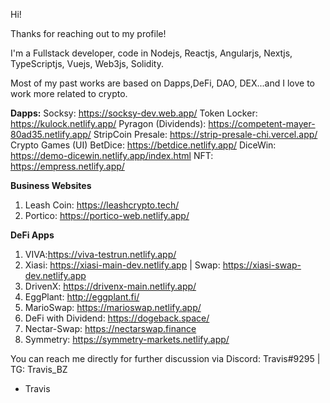Hi!

Thanks for reaching out to my profile!

I'm a Fullstack developer, code in Nodejs, Reactjs, Angularjs, Nextjs, TypeScriptjs, Vuejs, Web3js, Solidity.

Most of my past works are based on Dapps,DeFi, DAO, DEX...and I love to work more related to crypto.

**Dapps:**
Socksy: https://socksy-dev.web.app/
Token Locker: https://kulock.netlify.app/
Pyragon (Dividends): https://competent-mayer-80ad35.netlify.app/
StripCoin Presale: https://strip-presale-chi.vercel.app/
Crypto Games (UI)
BetDice: https://betdice.netlify.app/
DiceWin: https://demo-dicewin.netlify.app/index.html
NFT: https://empress.netlify.app/

**Business Websites**
1. Leash Coin: https://leashcrypto.tech/
2. Portico: https://portico-web.netlify.app/

**DeFi Apps**
1. VIVA:https://viva-testrun.netlify.app/
2. Xiasi: https://xiasi-main-dev.netlify.app | Swap: https://xiasi-swap-dev.netlify.app
3. DrivenX: https://drivenx-main.netlify.app/
4. EggPlant: http://eggplant.fi/
5. MarioSwap: https://marioswap.netlify.app/
6. DeFi with Dividend: https://dogeback.space/
7. Nectar-Swap: https://nectarswap.finance
8. Symmetry: https://symmetry-markets.netlify.app/

You can reach me directly for further discussion via Discord: Travis#9295 |  TG: Travis_BZ

- Travis


